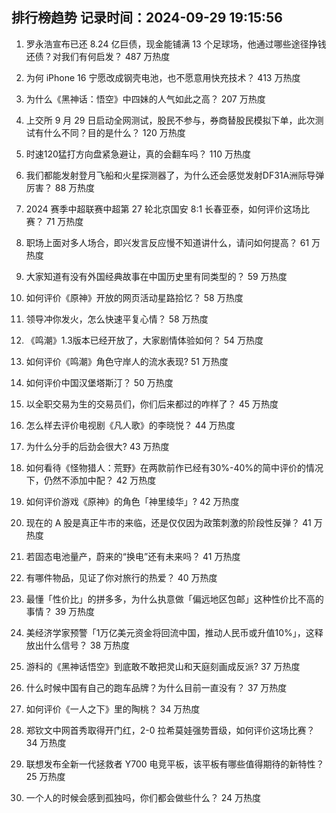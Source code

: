 
## 排行榜趋势 记录时间：2024-09-29 19:15:56
  
  1. 罗永浩宣布已还 8.24 亿巨债，现金能铺满 13 个足球场，他通过哪些途径挣钱还债？对我们有何启发？ 487 万热度
    
  2. 为何 iPhone 16 宁愿改成钢壳电池，也不愿意用快充技术？ 413 万热度
    
  3. 为什么《黑神话：悟空》中四妹的人气如此之高？ 207 万热度
    
  4. 上交所 9 月 29 日启动全网测试，股民不参与，券商替股民模拟下单，此次测试有什么不同？目的是什么？ 120 万热度
    
  5. 时速120猛打方向盘紧急避让，真的会翻车吗？ 110 万热度
    
  6. 我们都能发射登月飞船和火星探测器了，为什么还会感觉发射DF31A洲际导弹厉害？ 88 万热度
    
  7. 2024 赛季中超联赛中超第 27 轮北京国安 8:1 长春亚泰，如何评价这场比赛？ 71 万热度
    
  8. 职场上面对多人场合，即兴发言反应慢不知道讲什么，请问如何提高？ 61 万热度
    
  9. 大家知道有没有外国经典故事在中国历史里有同类型的？ 59 万热度
    
  10. 如何评价《原神》开放的网页活动星路拾忆？ 58 万热度
    
  11. 领导冲你发火，怎么快速平复心情？ 58 万热度
    
  12. 《鸣潮》1.3版本已经开放了，大家剧情体验如何？ 54 万热度
    
  13. 如何评价《鸣潮》角色守岸人的流水表现? 51 万热度
    
  14. 如何评价中国汉堡塔斯汀？ 50 万热度
    
  15. 以全职交易为生的交易员们，你们后来都过的咋样了？ 45 万热度
    
  16. 怎么样去评价电视剧《凡人歌》的李晓悦？ 44 万热度
    
  17. 为什么分手的后劲会很大? 43 万热度
    
  18. 如何看待《怪物猎人：荒野》在两款前作已经有30%-40%的简中评价的情况下，仍然不添加中配？ 42 万热度
    
  19. 如何评价游戏《原神》的角色「神里绫华」? 42 万热度
    
  20. 现在的 A 股是真正牛市的来临，还是仅仅因为政策刺激的阶段性反弹？ 41 万热度
    
  21. 若固态电池量产，蔚来的“换电”还有未来吗？ 41 万热度
    
  22. 有哪件物品，见证了你对旅行的热爱？ 40 万热度
    
  23. 最懂「性价比」的拼多多，为什么执意做「偏远地区包邮」这种性价比不高的事情？ 39 万热度
    
  24. 美经济学家预警「1万亿美元资金将回流中国，推动人民币或升值10%」，这释放出什么信号？ 38 万热度
    
  25. 游科的《黑神话悟空》到底敢不敢把灵山和天庭刻画成反派? 37 万热度
    
  26. 什么时候中国有自己的跑车品牌？为什么目前一直没有？ 37 万热度
    
  27. 如何评价《一人之下》里的陶桃？ 34 万热度
    
  28. 郑钦文中网首秀取得开门红，2-0 拉希莫娃强势晋级，如何评价这场比赛？ 34 万热度
    
  29. 联想发布全新一代拯救者 Y700 电竞平板，该平板有哪些值得期待的新特性？ 25 万热度
    
  30. 一个人的时候会感到孤独吗，你们都会做些什么？ 24 万热度
    